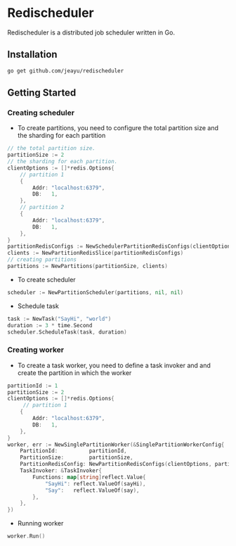 # Redischeduler

Redischeduler is a distributed job scheduler written in Go.

## Installation
```sh
go get github.com/jeayu/redischeduler
```
## Getting Started

### Creating scheduler
- To create partitions, you need to configure the total partition size and the sharding for each partition
```go
// the total partition size.
partitionSize := 2
// the sharding for each partition.
clientOptions := []*redis.Options{
    // partition 1
    {
        Addr: "localhost:6379",
        DB:   1,
    },
    // partition 2
    {
        Addr: "localhost:6379",
        DB:   1,
    },
}
partitionRedisConfigs := NewSchedulerPartitionRedisConfigs(clientOptions, partitionSize)
clients := NewPartitionRedisSlice(partitionRedisConfigs)
// creating partitions
partitions := NewPartitions(partitionSize, clients)
```

- To create scheduler
```go
scheduler := NewPartitionScheduler(partitions, nil, nil)
```

- Schedule task
```go
task := NewTask("SayHi", "world")
duration := 3 * time.Second
scheduler.ScheduleTask(task, duration)
```

### Creating worker

- To create a task worker, you need to define a task invoker and and create the partition in which the worker
```go
partitionId := 1
partitionSize := 2
clientOptions := []*redis.Options{
     // partition 1
    {
        Addr: "localhost:6379",
        DB:   1,
    },
}
worker, err := NewSinglePartitionWorker(&SinglePartitionWorkerConfig{
    PartitionId:          partitionId,
    PartitionSize:        partitionSize,
    PartitionRedisConfig: NewPartitionRedisConfigs(clientOptions, partitionId),
    TaskInvoker: &TaskInvoker{
        Functions: map[string]reflect.Value{
            "SayHi": reflect.ValueOf(sayHi),
            "Say":   reflect.ValueOf(say),
        },
    },
})
```

- Running worker
```go
worker.Run()
```